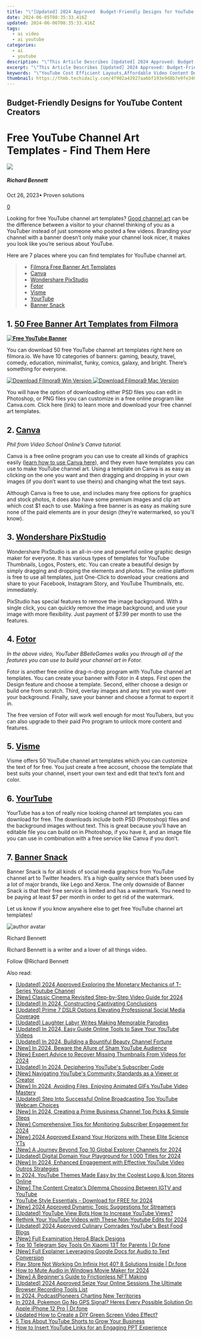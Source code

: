 ```yaml
---
title: "\"[Updated] 2024 Approved  Budget-Friendly Designs for YouTube Content Creators\""
date: 2024-06-05T08:35:33.416Z
updated: 2024-06-06T08:35:33.416Z
tags:
  - ai video
  - ai youtube
categories:
  - ai
  - youtube
description: "\"This Article Describes [Updated] 2024 Approved: Budget-Friendly Designs for YouTube Content Creators\""
excerpt: "\"This Article Describes [Updated] 2024 Approved: Budget-Friendly Designs for YouTube Content Creators\""
keywords: "\"YouTube Cost Efficient Layouts,Affordable Video Content Design,Budgeted Creator Graphics,Low-Cost Video Production,Economical Content Setup,Inexpensive Video Crafting,Thrifty Online Media Design\""
thumbnail: https://thmb.techidaily.com/4f902a43927aa6bf193e9d8b7e9fe3404a519e31c80aea16a8f7ebda50148e4a.jpg
---
```


## Budget-Friendly Designs for YouTube Content Creators

# Free YouTube Channel Art Templates - Find Them Here

![](https://images.wondershare.com/filmora/article-images/richard-bennett.jpg)

##### Richard Bennett

 Oct 26, 2023• Proven solutions

[0](#commentsBoxSeoTemplate)

Looking for free YouTube channel art templates? [Good channel art](https://tools.techidaily.com/wondershare/filmora/download/) can be the difference between a visitor to your channel thinking of you as a YouTuber instead of just someone who posted a few videos. Branding your channel with a banner doesn’t only make your channel look nicer, it makes you look like you’re serious about YouTube.

Here are 7 places where you can find templates for YouTube channel art.

> * [Filmora Free Banner Art Templates](#filmora)
> * [Canva](#canva)
> * [Wondershare PixStudio](#PixStudio)
> * [Fotor](#fotor)
> * [Visme](#visme)
> * [YourTube](#yourtube)
> * [Banner Snack](#bannersnack)

## 1\. [50 Free Banner Art Templates from Filmora](https://tools.techidaily.com/wondershare/filmora/download/)

[**![Free YouTube Banner](https://images.wondershare.com/filmora/article-images/50-free-youtube-banners-banner.jpg)**](https://www.filmora.io/youtube-channel-art?utm%5Fsource=filmora.io%5Fblog%5F50Free%5Fbanners&utm%5Fmedium=blog%5Fbanners&utm%5Fcampaign=50%5Ffree%5Fbanners)

You can download 50 free YouTube channel art templates right here on filmora.io. We have 10 categories of banners: gaming, beauty, travel, comedy, education, minimalist, funky, comics, galaxy, and bright. There’s something for everyone.

[![Download Filmora9 Win Version](https://images.wondershare.com/filmora/guide/download-btn-win.jpg) ](https://tools.techidaily.com/wondershare/filmora/download/) [![Download Filmora9 Mac Version](https://images.wondershare.com/filmora/guide/download-btn-mac.jpg) ](https://tools.techidaily.com/wondershare/filmora/download/)

You will have the option of downloading either PSD files you can edit in Photoshop, or PNG files you can customize in a free online program like Canva.com. Click here (link) to learn more and download your free channel art templates.

## 2\. [Canva](https://www.canva.com)

_Phil from Video School Online’s Canva tutorial._

Canva is a free online program you can use to create all kinds of graphics easily ([learn how to use Canva here](https://www.filmora.io/community-blog/how-to-make-a-youtube-banner-for-free-using-canva-116.html)), and they even have templates you can use to make YouTube channel art. Using a template on Canva is as easy as clicking on the one you want and then dragging and dropping in your own images (if you don’t want to use theirs) and changing what the text says.

Although Canva is free to use, and includes many free options for graphics and stock photos, it does also have some premium images and clip art which cost $1 each to use. Making a free banner is as easy as making sure none of the paid elements are in your design (they’re watermarked, so you’ll know).

## 3\. [Wondershare PixStudio](https://tools.techidaily.com/wondershare/fotophire/download/)

Wondershare PixStudio is an all-in-one and powerful online graphic design maker for everyone. It has various types of templates for YouTube Thumbnails, Logos, Posters, etc. You can create a beautiful design by simply dragging and dropping the elements and photos. The online platform is free to use all templates, just One-Click to download your creations and share to your Facebook, Instagram Story, and YouTube Thumbnails, etc. immediately.

PixStudio has special features to remove the image background. With a single click, you can quickly remove the image background, and use your image with more flexibility. Just payment of $7.99 per month to use the features.

## 4\. [Fotor](https://www.fotor.com/features/youtube.html)

_In the above video, YouTuber BBelleGames walks you through all of the features you can use to build your channel art in Fotor._

Fotor is another free online drag-n-drop program with YouTube channel art templates. You can create your banner with Fotor in 4 steps. First open the Design feature and choose a template. Second, either choose a design or build one from scratch. Third, overlay images and any text you want over your background. Finally, save your banner and choose a format to export it in.

The free version of Fotor will work well enough for most YouTubers, but you can also upgrade to their paid Pro program to unlock more content and features.

## 5\. [Visme](http://blog.visme.co/youtube-banner-template/)

Visme offers 50 YouTube channel art templates which you can customize the text of for free. You just create a free account, choose the template that best suits your channel, insert your own text and edit that text’s font and color.

## 6\. [YourTube](http://yourtubetheme.com/youtube-channel-art-templates/)

YourTube has a ton of really nice looking channel art templates you can download for free. The downloads include both PSD (Photoshop) files and the background images without text. This is great because you’ll have an editable file you can build on in Photoshop, if you have it, and an image file you can use in combination with a free service like Canva if you don’t.

## 7\. [Banner Snack](https://www.bannersnack.com/youtube.html)

Banner Snack is for all kinds of social media graphics from YouTube channel art to Twitter headers. It’s a high quality service that’s been used by a lot of major brands, like Lego and Xerox. The only downside of Banner Snack is that their free service is limited and has a watermark. You need to be paying at least $7 per month in order to get rid of the watermark.

Let us know if you know anywhere else to get free YouTube channel art templates!

![author avatar](https://images.wondershare.com/filmora/article-images/richard-bennett.jpg)

Richard Bennett

Richard Bennett is a writer and a lover of all things video.

Follow @Richard Bennett

<span class="atpl-alsoreadstyle">Also read:</span>
<div><ul>
<li><a href="https://facebook-video-footage.techidaily.com/updated-2024-approved-exploring-the-monetary-mechanics-of-t-series-youtube-channel/"><u>[Updated] 2024 Approved  Exploring the Monetary Mechanics of T-Series Youtube Channel</u></a></li>
<li><a href="https://facebook-video-footage.techidaily.com/new-classic-cinema-revisited-step-by-step-video-guide-for-2024/"><u>[New] Classic Cinema Revisited  Step-by-Step Video Guide for 2024</u></a></li>
<li><a href="https://facebook-video-footage.techidaily.com/updated-in-2024-constructing-captivating-conclusions/"><u>[Updated] In 2024, Constructing Captivating Conclusions</u></a></li>
<li><a href="https://facebook-video-footage.techidaily.com/updated-prime-7-dslr-options-elevating-professional-social-media-coverage/"><u>[Updated] Prime 7 DSLR Options Elevating Professional Social Media Coverage</u></a></li>
<li><a href="https://facebook-video-footage.techidaily.com/updated-laughter-labyr-writes-making-memorable-parodies/"><u>[Updated] Laughter Labyr Writes  Making Memorable Parodies</u></a></li>
<li><a href="https://facebook-video-footage.techidaily.com/updated-in-2024-easy-guide-online-tools-to-save-your-youtube-videos/"><u>[Updated] In 2024, Easy Guide  Online Tools to Save Your YouTube Videos</u></a></li>
<li><a href="https://facebook-video-footage.techidaily.com/updated-in-2024-building-a-bountiful-beauty-channel-fortune/"><u>[Updated] In 2024, Building a Bountiful Beauty Channel Fortune</u></a></li>
<li><a href="https://facebook-video-footage.techidaily.com/new-in-2024-beware-the-allure-of-sham-youtube-audience/"><u>[New] In 2024, Beware the Allure of Sham YouTube Audience</u></a></li>
<li><a href="https://facebook-video-footage.techidaily.com/new-expert-advice-to-recover-missing-thumbnails-from-videos-for-2024/"><u>[New] Expert Advice to Recover Missing Thumbnails From Videos for 2024</u></a></li>
<li><a href="https://facebook-video-footage.techidaily.com/updated-in-2024-deciphering-youtubes-subscriber-code/"><u>[Updated] In 2024, Deciphering YouTube's Subscriber Code</u></a></li>
<li><a href="https://facebook-video-footage.techidaily.com/new-navigating-youtubes-community-standards-as-a-viewer-or-creator/"><u>[New] Navigating YouTube's Community Standards as a Viewer or Creator</u></a></li>
<li><a href="https://facebook-video-footage.techidaily.com/new-in-2024-avoiding-files-enjoying-animated-gifs-youtube-video-mastery/"><u>[New] In 2024, Avoiding Files, Enjoying Animated GIFs  YouTube Video Mastery</u></a></li>
<li><a href="https://facebook-video-footage.techidaily.com/updated-step-into-successful-online-broadcasting-top-youtube-webcam-choices/"><u>[Updated] Step Into Successful Online Broadcasting  Top YouTube Webcam Choices</u></a></li>
<li><a href="https://facebook-video-footage.techidaily.com/new-in-2024-creating-a-prime-business-channel-top-picks-and-simple-steps/"><u>[New] In 2024, Creating a Prime Business Channel  Top Picks & Simple Steps</u></a></li>
<li><a href="https://facebook-video-footage.techidaily.com/new-comprehensive-tips-for-monitoring-subscriber-engagement-for-2024/"><u>[New] Comprehensive Tips for Monitoring Subscriber Engagement for 2024</u></a></li>
<li><a href="https://facebook-video-footage.techidaily.com/new-2024-approved-expand-your-horizons-with-these-elite-science-yts/"><u>[New] 2024 Approved  Expand Your Horizons with These Elite Science YTs</u></a></li>
<li><a href="https://facebook-video-footage.techidaily.com/new-a-journey-beyond-top-10-global-explorer-channels-for-2024/"><u>[New] A Journey Beyond  Top 10 Global Explorer Channels for 2024</u></a></li>
<li><a href="https://facebook-video-footage.techidaily.com/updated-digital-domain-your-playground-for-1000-titles-for-2024/"><u>[Updated] Digital Domain  Your Playground for 1,000 Titles for 2024</u></a></li>
<li><a href="https://facebook-video-footage.techidaily.com/new-in-2024-enhanced-engagement-with-effective-youtube-video-outros-strategies/"><u>[New] In 2024, Enhanced Engagement with Effective YouTube Video Outros Strategies</u></a></li>
<li><a href="https://facebook-video-footage.techidaily.com/in-2024-youtube-themes-made-easy-by-the-coolest-logo-and-icon-stores-online/"><u>In 2024, YouTube Themes Made Easy by the Coolest Logo & Icon Stores Online</u></a></li>
<li><a href="https://facebook-video-footage.techidaily.com/new-the-content-creators-dilemma-choosing-between-igtv-and-youtube/"><u>[New] The Content Creator’s Dilemma  Choosing Between IGTV and YouTube</u></a></li>
<li><a href="https://facebook-video-footage.techidaily.com/youtube-style-essentials-download-for-free-for-2024/"><u>YouTube Style Essentials - Download for FREE for 2024</u></a></li>
<li><a href="https://facebook-video-footage.techidaily.com/new-2024-approved-dynamic-topic-suggestions-for-streamers/"><u>[New] 2024 Approved  Dynamic Topic Suggestions for Streamers</u></a></li>
<li><a href="https://facebook-video-footage.techidaily.com/updated-youtube-view-bots-how-to-increase-youtube-views/"><u>[Updated] YouTube View Bots  How to Increase YouTube Views?</u></a></li>
<li><a href="https://facebook-video-footage.techidaily.com/rethink-your-youtube-videos-with-these-non-youtube-edits-for-2024/"><u>Rethink Your YouTube Videos with These Non-Youtube Edits for 2024</u></a></li>
<li><a href="https://facebook-video-footage.techidaily.com/updated-2024-approved-culinary-comrades-youtubes-best-food-blogs/"><u>[Updated] 2024 Approved  Culinary Comrades  YouTube's Best Food Blogs</u></a></li>
<li><a href="https://some-knowledge.techidaily.com/new-full-examination-hero4-black-designs/"><u>[New] Full Examination  Hero4 Black Designs</u></a></li>
<li><a href="https://android-location-track.techidaily.com/top-10-telegram-spy-tools-on-xiaomi-13t-for-parents-drfone-by-drfone-virtual-android/"><u>Top 10 Telegram Spy Tools On Xiaomi 13T for Parents | Dr.fone</u></a></li>
<li><a href="https://some-knowledge.techidaily.com/new-full-explainer-leveraging-google-docs-for-audio-to-text-conversion/"><u>[New] Full Explainer  Leveraging Google Docs for Audio to Text Conversion</u></a></li>
<li><a href="https://fix-guide.techidaily.com/play-store-not-working-on-infinix-hot-40-8-solutions-inside-drfone-by-drfone-fix-android-problems-fix-android-problems/"><u>Play Store Not Working On Infinix Hot 40? 8 Solutions Inside | Dr.fone</u></a></li>
<li><a href="https://voice-adjusting.techidaily.com/how-to-mute-audio-in-windows-movie-maker-for-2024/"><u>How to Mute Audio in Windows Movie Maker for 2024</u></a></li>
<li><a href="https://extra-tips.techidaily.com/new-a-beginners-guide-to-frictionless-nft-making/"><u>[New] A Beginner's Guide to Frictionless NFT Making</u></a></li>
<li><a href="https://digital-screen-recording.techidaily.com/updated-2024-approved-seize-your-online-sessions-the-ultimate-browser-recording-tools-list/"><u>[Updated] 2024 Approved  Seize Your Online Sessions  The Ultimate Browser Recording Tools List</u></a></li>
<li><a href="https://extra-guidance.techidaily.com/in-2024-podcastpioneers-charting-new-territories/"><u>In 2024, PodcastPioneers  Charting New Territories</u></a></li>
<li><a href="https://ios-pokemon-go.techidaily.com/in-2024-pokemon-go-no-gps-signal-heres-every-possible-solution-on-apple-iphone-12-pro-drfone-by-drfone-virtual-ios/"><u>In 2024, Pokemon Go No GPS Signal? Heres Every Possible Solution On Apple iPhone 12 Pro | Dr.fone</u></a></li>
<li><a href="https://ai-editing-video.techidaily.com/updated-how-to-create-a-diy-green-screen-video-effect/"><u>Updated How to Create a DIY Green Screen Video Effect?</u></a></li>
<li><a href="https://ai-voice-clone.techidaily.com/5-tips-about-youtube-shorts-to-grow-your-business/"><u>5 Tips About YouTube Shorts to Grow Your Business</u></a></li>
<li><a href="https://youtube-video-recordings.techidaily.com/how-to-insert-youtube-links-for-an-engaging-ppt-experience/"><u>How to Insert YouTube Links for an Engaging PPT Experience</u></a></li>
</ul></div>

<ins class="adsbygoogle"
      style="display:block"
      data-ad-client="ca-pub-7571918770474297"
      data-ad-slot="8358498916"
      data-ad-format="auto"
      data-full-width-responsive="true"></ins>